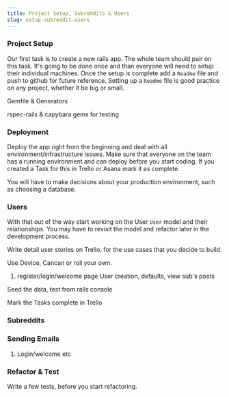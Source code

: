 ```yaml
---
title: Project Setup, Subreddits & Users
slug: setup-subreddit-users
---
```


### Project Setup

Our first task is to create a new rails app. The whole team should pair on this task. It's going to be done once and than everyone will need to setup their individual machines. Once the setup is complete add a `Readme` file and push to github for future reference. Setting up a `Readme` file is good practice on any project, whether it be big or small. 

Gemfile & Generators

rspec-rails & capybara gems for testing


### Deployment

Deploy the app right from the beginning and deal with all environment/infrastructure issues. Make sure that everyone on the team has a running environment and can deploy before you start coding. If you created a Task for this in Trello or Asana mark it as complete.

You will have to make decisions about your production environment, such as choosing a database. 

### Users

With that out of the way start working on the User `User` model and their relationships. You may have to revisit the model and refactor later in the development process.

Write detail user stories on Trello, for the use cases that you decide to build. 


Use Device, Cancan or roll your own.

1. register/login/welcome page
User creation, defaults, view sub's posts

Seed the data, test from rails console


Mark the Tasks complete in Trello

### Subreddits




### Sending Emails

1. Login/welcome etc


### Refactor & Test


Write a few tests, before you start refactoring.









